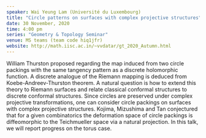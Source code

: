 ```yaml
---
speaker: Wai Yeung Lam (Université du Luxembourg) 
title: "Circle patterns on surfaces with complex projective structures"
date: 30 November, 2020
time: 4:00 pm
series: "Geometry & Topology Seminar"
venue: MS teams (team code hiq1jfr)
website: http://math.iisc.ac.in/~vvdatar/gt_2020_Autumn.html
---
```


William Thurston proposed regarding the map induced from two circle packings with the same tangency pattern as a discrete holomorphic function. 
A discrete analogue of the Riemann mapping is deduced from Koebe-Andreev-Thurston theorem. A natural question is how to extend this theory to 
Riemann surfaces and relate classical conformal structures to discrete conformal structures. Since circles are preserved under complex projective 
transformations, one can consider circle packings on surfaces with complex projective structures. Kojima, Mizushima and Tan conjectured that for a given 
combinatorics the deformation space of circle packings is diffeomorphic to the Teichmueller space via a natural projection. In this talk, we will report
progress on the torus case. 
